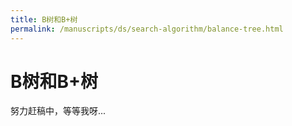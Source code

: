 ```yaml
---
title: B树和B+树
permalink: /manuscripts/ds/search-algorithm/balance-tree.html
---
```


# B树和B+树

努力赶稿中，等等我呀...
